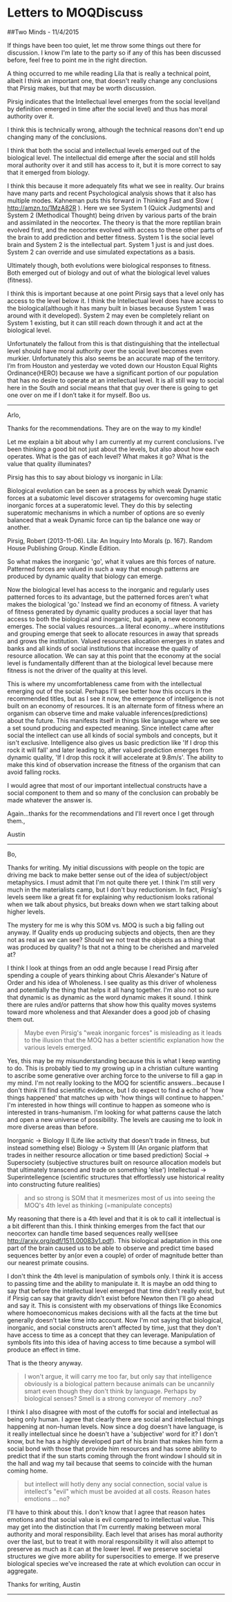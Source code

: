 # Letters to MOQDiscuss

##Two Minds - 11/4/2015

If things have been too quiet, let me throw some things out there for discussion.  I know I'm late to the party so if any of this has been discussed before, feel free to point me in the right direction.

A thing occurred to me while reading Lila that is really a technical point, albeit I think an important one, that doesn't really change any conclusions that Pirsig makes, but that may be worth discussion.

Pirsig indicates that the Intellectual level emerges from the social level(and by definition emerged in time after the social level) and thus has moral authority over it.

I think this is technically wrong, although the technical reasons don't end up changing many of the conclusions.

I think that both the social and intellectual levels emerged out of the biological level.  The intellectual did emerge after the social and still holds moral authority over it and still has access to it, but it is more correct to say that it emerged from biology.

I think this because it more adequately fits what we see in reality.  Our brains have many parts and recent Psychological analysis shows that it also has multiple modes.  Kahneman puts this forward in Thinking Fast and Slow ( http://amzn.to/1MzA82R ).  Here we see System 1 (Quick Judgments) and System 2 (Methodical Thought) being driven by various parts of the brain and assimilated in the neocortex.  The theory is that the more reptilian brain evolved first, and the neocortex evolved with access to these other parts of the brain to add prediction and better fitness.  System 1 is the social level brain and System 2 is the intellectual part.  System 1 just is and just does.  System 2 can override and use simulated expectations as a basis.

Ultimately though, both evolutions were biological responses to fitness.  Both emerged out of biology and out of what the biological level values (fitness).

I think this is important because at one point Pirsig says that a level only has access to the level below it.  I think the Intellectual level does have access to the biological(although it has many built in biases because System 1 was around with it developed).  System 2 may even be completely reliant on System 1 existing, but it can still reach down through it and act at the biological level.

Unfortunately the fallout from this is that distinguishing that the intellectual level should have moral authority over the social level becomes even murkier.  Unfortunately this also seems be an accurate map of the territory.  I’m from Houston and yesterday we voted down our Houston Equal Rights Ordinance(HERO) because we have a significant portion of our population that has no desire to operate at an intellectual level.  It is all still way to social here in the South and social means that that guy over there is going to get one over on me if I don’t take it for myself.  Boo us.

--------------------------------------------

Arlo,

Thanks for the recommendations.  They are on the way to my kindle!

Let me explain a bit about why I am currently at my current conclusions.  I've been thinking a good bit not just about the levels, but also about how each operates.  What is the gas of each level?  What makes it go?  What is the value that quality illuminates?

Pirsig has this to say about biology vs inorganic in Lila:

Biological evolution can be seen as a process by which weak Dynamic forces at a subatomic level discover stratagems for overcoming huge static inorganic forces at a superatomic level. They do this by selecting superatomic mechanisms in which a number of options are so evenly balanced that a weak Dynamic force can tip the balance one way or another.

Pirsig, Robert (2013-11-06). Lila: An Inquiry Into Morals (p. 167). Random House Publishing Group. Kindle Edition.

So what makes the inorganic 'go', what it values are this forces of nature.  Patterned forces are valued in such a way that enough patterns are produced by dynamic quality that biology can emerge.

Now the biological level has access to the inorganic and regularly uses patterned forces to its advantage, but the patterned forces aren't what makes the biological 'go.'  Instead we find an economy of fitness.  A variety of fitness generated by dynamic quality produces a social layer that has access to both the biological and inorganic, but again, a new economy emerges.  The social values resources...a literal economy...where institutions and grouping emerge that seek to allocate resources in away that spreads and grows the institution. Valued resources allocation emerges in states and banks and all kinds of social institutions that increase the quality of resource allocation.  We can say at this point that the economy at the social level is fundamentally different than at the biological level because mere fitness is not the driver of the quality at this level.

This is where my uncomfortableness came from with the intellectual emerging out of the social.  Perhaps I'll see better how this occurs in the recommended titles, but as I see it now, the emergence of intelligence is not  built on an economy of resources.  It is an alternate form of fitness where an organism can observe time and make valuable inferences(predictions) about the future.  This manifests itself in things like language where we see a set sound producing and expected meaning.  Since intellect came after social the intellect can use all kinds of social symbols and concepts, but it isn't exclusive.  Intelligence also gives us basic prediction like 'If I drop this rock it will fall' and later leading to, after valued prediction emerges from dynamic quality, 'If I drop this rock it will accelerate at 9.8m/s'.  The ability to make this kind of observation increase the fitness of the organism that can avoid falling rocks.

I would agree that most of our important intellectual constructs have a social component to them and so many of the conclusion can probably be made whatever the answer is.

Again...thanks for the recommendations and I'll revert once I get through them.,

Austin


---------------


Bo,

Thanks for writing.  My initial discussions with people on the topic are driving me back to make better sense out of the idea of subject/object metaphysics.  I must admit that I'm not quite there yet.  I think I'm still very much in the materialists camp, but I don't buy reductionism.  In fact, Pirsig's levels seem like a great fit for explaining why reductionism looks rational when we talk about physics, but breaks down when we start talking about higher levels.

The mystery for me is why this SOM vs. MOQ is such a big falling out anyway.  If Quality ends up producing subjects and objects, then are they not as real as we can see?  Should we not treat the objects as a thing that was produced by quality?  Is that not a thing to be cherished and marveled at?

I think I look at things from an odd angle because I read Pirsig after spending a couple of years thinking about Chris Alexander's Nature of Order and his idea of Wholeness.  I see quality as this driver of wholeness and potentially the thing that helps it all hang together.  I'm also not so sure that dynamic is as dynamic as the word dynamic makes it sound.  I think there are rules and/or patterns that show how this quality moves systems toward more wholeness and that Alexander does a good job of chasing them out.

>Maybe even Pirsig's "weak inorganic forces" is misleading as it leads
to the illusion that the MOQ has a better scientific explanation how the
various levels emerged.

Yes, this may be my misunderstanding because this is what I keep wanting to do.  This is probably tied to my growing up in a christian culture wanting to ascribe some generative over arching force to the universe to fill a gap in my mind.   I'm not really looking to the MOQ for scientific answers...because I don't think I'll find scientific evidence, but I do expect to find a echo of 'how things happened' that matches up with 'how things will continue to happen.'  I'm interested in how things will continue to happen as someone who is interested in trans-humanism.  I'm looking for what patterns cause the latch and open a new universe of possibility.  The levels are causing me to look in more diverse areas than before.

Inorganic -> Biology II (Life like activity that doesn't trade in fitness, but instead something else)
Biology -> System III (An organic platform that trades in neither resource allocation or time based prediction)
Social -> Supersociety (subjective structures built on resource allocation models but that ultimately transcend and trade on something 'else')
Intellectual -> Superintellegence (scientific structures that effortlessly use historical reality into constructing future realities)

>and so strong is
SOM that it mesmerizes most of us into seeing the MOQ's 4th level as
thinking (=manipulate concepts)

My reasoning that there is a 4th level and that it is ok to call it intellectual is a bit different than this.  I think thinking emerges from the fact that our neocortex can handle time based sequences really well(see http://arxiv.org/pdf/1511.00083v1.pdf).  This biological adaptation in this one part of the brain caused us to be able to observe and predict time based sequences better by an(or even a couple) of order of magnitude better than our nearest primate cousins.

I don't think the 4th level is manipulation of symbols only.  I think it is access to passing time and the ability to manipulate it.  It is maybe an odd thing to say that before the intellectual level emerged that time didn't really exist, but if Pirsig can say that gravity didn't exist before Newton then I'll go ahead and say it.  This is consistent with my observations of things like Economics where homoeconomicus makes decisions with all the facts at the time but generally doesn't take time into account.  Now I'm not saying that biological, inorganic, and social constructs aren't affected by time, just that they don't have access to time as a concept that they can leverage.  Manipulation of symbols fits into this idea of having access to time because a symbol will produce an effect in time.

That is the theory anyway.

>I won't argue, it will carry me too far, but only say that intelligence
obviously is a biological pattern because animals can be uncannily
smart even though they don't think by language. Perhaps by biological
senses? Smell is a strong conveyor of memory ..no?

I think I also disagree with most of the cutoffs for social and intellectual as being only human.  I agree that clearly there are social and intellectual things happening at non-human levels.  Now since a dog doesn't have language, is it really intellectual since he doesn't have a 'subjective' word for it?  I don't know, but he has a highly developed part of his brain that makes him form a social bond with those that provide him resources and has some ability to predict that if the sun starts coming through the front window I should sit in the hall and wag my tail because that seems to coincide with the human coming home.

>but intellect will hotly deny any social
connection, social value is intellect's "evil" which must be avoided at all
costs. Reason hates emotions ... no?

I'll have to think about this.  I don't know that I agree that reason hates emotions and that social value is evil compared to intellectual value.  This may get into the distinction that I'm currently making between moral authority and moral responsibility.  Each level that arises has moral authority over the last, but to treat it with moral responsibility it will also attempt to preserve as much as it can at the lower level.  If we preserve societal structures we give more ability for supersocities to emerge.  If we preserve biological species we've increased the rate at which evolution can occur in aggregate.

Thanks for writing,
Austin

----
